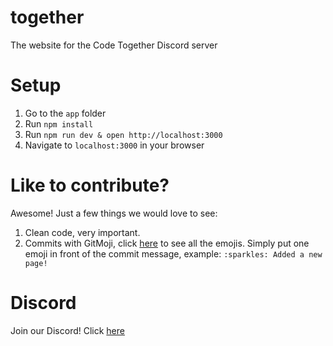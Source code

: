 # together
The website for the Code Together Discord server


# Setup
1. Go to the `app` folder
2. Run `npm install`
3. Run `npm run dev & open http://localhost:3000`
4. Navigate to `localhost:3000` in your browser


# Like to contribute?
Awesome! Just a few things we would love to see:
1. Clean code, very important.
2. Commits with GitMoji, click [here](https://gitmoji.carloscuesta.me/) to see all the emojis. Simply put one emoji in front of the commit message, example: `:sparkles: Added a new page!`


# Discord
Join our Discord! Click [here](https://discordapp.com/invite/HPK3hB6)

